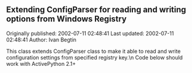 ## Extending ConfigParser for reading and writing options from Windows Registry

Originally published: 2002-07-11 02:48:41
Last updated: 2002-07-11 02:48:41
Author: Ivan Begtin

This class extends ConfigParser class to make it able to read and write configuration settings from specified registry key.\n  Code below should work with ActivePython 2.1+
